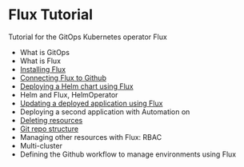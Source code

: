 # Flux Tutorial

Tutorial for the GitOps Kubernetes operator Flux

* What is GitOps
* What is Flux
* [Installing Flux](installing.md)
* [Connecting Flux to Github](installing.md)
* [Deploying a Helm chart using Flux](deploy-grafana.md)
* Helm and Flux, HelmOperator
* [Updating a deployed application using Flux](deploy-grafana.md)
* Deploying a second application with Automation on
* [Deleting resources](deleting.md)
* [Git repo structure](git-structure.md)
* Managing other resources with Flux: RBAC
* Multi-cluster
* Defining the Github workflow to manage environments using Flux